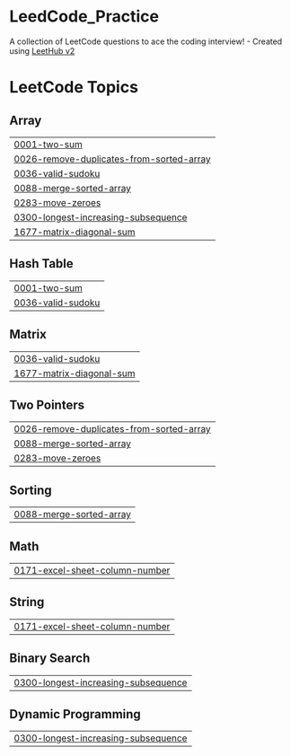 # LeedCode_Practice
A collection of LeetCode questions to ace the coding interview! - Created using [LeetHub v2](https://github.com/arunbhardwaj/LeetHub-2.0)

<!---LeetCode Topics Start-->
# LeetCode Topics
## Array
|  |
| ------- |
| [0001-two-sum](https://github.com/Boomika003/LeedCode_Practice/tree/master/0001-two-sum) |
| [0026-remove-duplicates-from-sorted-array](https://github.com/Boomika003/LeedCode_Practice/tree/master/0026-remove-duplicates-from-sorted-array) |
| [0036-valid-sudoku](https://github.com/Boomika003/LeedCode_Practice/tree/master/0036-valid-sudoku) |
| [0088-merge-sorted-array](https://github.com/Boomika003/LeedCode_Practice/tree/master/0088-merge-sorted-array) |
| [0283-move-zeroes](https://github.com/Boomika003/LeedCode_Practice/tree/master/0283-move-zeroes) |
| [0300-longest-increasing-subsequence](https://github.com/Boomika003/LeedCode_Practice/tree/master/0300-longest-increasing-subsequence) |
| [1677-matrix-diagonal-sum](https://github.com/Boomika003/LeedCode_Practice/tree/master/1677-matrix-diagonal-sum) |
## Hash Table
|  |
| ------- |
| [0001-two-sum](https://github.com/Boomika003/LeedCode_Practice/tree/master/0001-two-sum) |
| [0036-valid-sudoku](https://github.com/Boomika003/LeedCode_Practice/tree/master/0036-valid-sudoku) |
## Matrix
|  |
| ------- |
| [0036-valid-sudoku](https://github.com/Boomika003/LeedCode_Practice/tree/master/0036-valid-sudoku) |
| [1677-matrix-diagonal-sum](https://github.com/Boomika003/LeedCode_Practice/tree/master/1677-matrix-diagonal-sum) |
## Two Pointers
|  |
| ------- |
| [0026-remove-duplicates-from-sorted-array](https://github.com/Boomika003/LeedCode_Practice/tree/master/0026-remove-duplicates-from-sorted-array) |
| [0088-merge-sorted-array](https://github.com/Boomika003/LeedCode_Practice/tree/master/0088-merge-sorted-array) |
| [0283-move-zeroes](https://github.com/Boomika003/LeedCode_Practice/tree/master/0283-move-zeroes) |
## Sorting
|  |
| ------- |
| [0088-merge-sorted-array](https://github.com/Boomika003/LeedCode_Practice/tree/master/0088-merge-sorted-array) |
## Math
|  |
| ------- |
| [0171-excel-sheet-column-number](https://github.com/Boomika003/LeedCode_Practice/tree/master/0171-excel-sheet-column-number) |
## String
|  |
| ------- |
| [0171-excel-sheet-column-number](https://github.com/Boomika003/LeedCode_Practice/tree/master/0171-excel-sheet-column-number) |
## Binary Search
|  |
| ------- |
| [0300-longest-increasing-subsequence](https://github.com/Boomika003/LeedCode_Practice/tree/master/0300-longest-increasing-subsequence) |
## Dynamic Programming
|  |
| ------- |
| [0300-longest-increasing-subsequence](https://github.com/Boomika003/LeedCode_Practice/tree/master/0300-longest-increasing-subsequence) |
<!---LeetCode Topics End-->